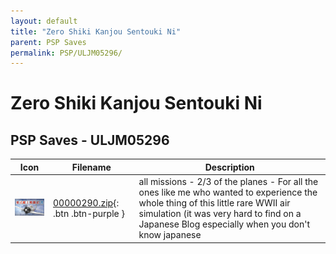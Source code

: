 ```yaml
---
layout: default
title: "Zero Shiki Kanjou Sentouki Ni"
parent: PSP Saves
permalink: PSP/ULJM05296/
---
```

# Zero Shiki Kanjou Sentouki Ni

## PSP Saves - ULJM05296

| Icon | Filename | Description |
|------|----------|-------------|
| ![Zero Shiki Kanjou Sentouki Ni](ICON0.PNG) | [00000290.zip](00000290.zip){: .btn .btn-purple } | all missions - 2/3 of the planes - For all the ones like me who wanted to experience the whole thing of this little rare WWII air simulation (it was very hard to find on a Japanese Blog especially when you don't know japanese  |
